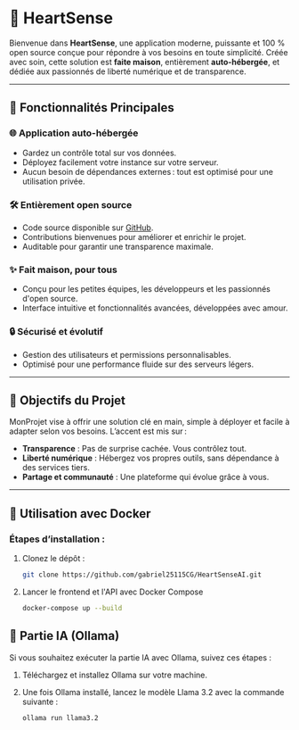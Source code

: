 # 🌟 HeartSense 

Bienvenue dans **HeartSense**, une application moderne, puissante et 100 % open source conçue pour répondre à vos besoins en toute simplicité. Créée avec soin, cette solution est **faite maison**, entièrement **auto-hébergée**, et dédiée aux passionnés de liberté numérique et de transparence.

---

## 🚀 Fonctionnalités Principales

### 🌐 **Application auto-hébergée**
- Gardez un contrôle total sur vos données.
- Déployez facilement votre instance sur votre serveur.
- Aucun besoin de dépendances externes : tout est optimisé pour une utilisation privée.

### 🛠️ **Entièrement open source**
- Code source disponible sur [GitHub](#).
- Contributions bienvenues pour améliorer et enrichir le projet.
- Auditable pour garantir une transparence maximale.

### ✨ **Fait maison, pour tous**
- Conçu pour les petites équipes, les développeurs et les passionnés d'open source.
- Interface intuitive et fonctionnalités avancées, développées avec amour.

### 🔒 **Sécurisé et évolutif**
- Gestion des utilisateurs et permissions personnalisables.
- Optimisé pour une performance fluide sur des serveurs légers.

---

## 🎯 Objectifs du Projet

MonProjet vise à offrir une solution clé en main, simple à déployer et facile à adapter selon vos besoins. 
L’accent est mis sur :
- **Transparence** : Pas de surprise cachée. Vous contrôlez tout.
- **Liberté numérique** : Hébergez vos propres outils, sans dépendance à des services tiers.
- **Partage et communauté** : Une plateforme qui évolue grâce à vous.

---
## 🐳 Utilisation avec Docker


### Étapes d’installation :

1. Clonez le dépôt :
   ```bash
   git clone https://github.com/gabriel25115CG/HeartSenseAI.git

2. Lancer le frontend et l'API avec Docker Compose

   ```bash 
   docker-compose up --build

## 🤖 Partie IA (Ollama)

Si vous souhaitez exécuter la partie IA avec Ollama, suivez ces étapes :

1. Téléchargez et installez Ollama sur votre machine.


2. Une fois Ollama installé, lancez le modèle Llama 3.2 avec la commande suivante :
   ```bash 
   ollama run llama3.2




